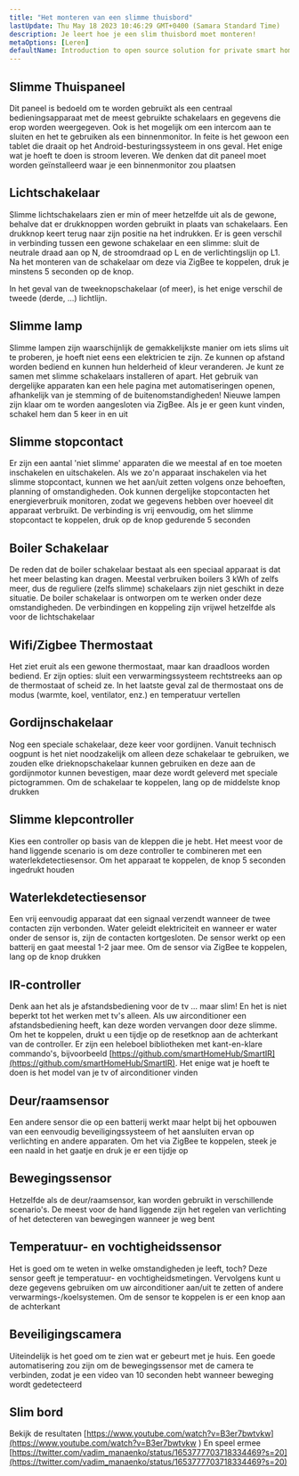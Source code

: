 ```yaml
---
title: "Het monteren van een slimme thuisbord"
lastUpdate: Thu May 18 2023 10:46:29 GMT+0400 (Samara Standard Time)
description: Je leert hoe je een slim thuisbord moet monteren!
metaOptions: [Leren]
defaultName: Introduction to open source solution for private smart homes
---
```


<LessonImages imageClasses="mb" src="smart-home-intro/spring-school-2023-smart-stand-intro.gif" />

## Slimme Thuispaneel 

Dit paneel is bedoeld om te worden gebruikt als een centraal bedieningsapparaat met de meest gebruikte schakelaars en gegevens die erop worden weergegeven. Ook is het mogelijk om een intercom aan te sluiten en het te gebruiken als een binnenmonitor. In feite is het gewoon een tablet die draait op het Android-besturingssysteem in ons geval. Het enige wat je hoeft te doen is stroom leveren. We denken dat dit paneel moet worden geïnstalleerd waar je een binnenmonitor zou plaatsen

<LessonVideo :videos="[{src: 'https://crustipfs.info/ipfs/QmcbdAJqbwHAQ3NeyWQUwSoS4drDexa3AEs7HXuM1BrUT1', type: 'webm'}]" cover="smart-home-intro/assembling-smart-home-board-1.png" />


## Lichtschakelaar

Slimme lichtschakelaars zien er min of meer hetzelfde uit als de gewone, behalve dat er drukknoppen worden gebruikt in plaats van schakelaars. Een drukknop keert terug naar zijn positie na het indrukken. Er is geen verschil in verbinding tussen een gewone schakelaar en een slimme: sluit de neutrale draad aan op N, de stroomdraad op L en de verlichtingslijn op L1. Na het monteren van de schakelaar om deze via ZigBee te koppelen, druk je minstens 5 seconden op de knop.

<LessonVideo :videos="[{src: 'https://crustipfs.info/ipfs/Qmb138DiQWWBgowMj2fC9kmiGYh9WEeytteSkqumWCv2LB', type: 'webm'}]" cover="smart-home-intro/assembling-smart-home-board-2.png" />

In het geval van de tweeknopschakelaar (of meer), is het enige verschil de tweede (derde, ...) lichtlijn. 

<LessonVideo :videos="[{src: 'https://crustipfs.info/ipfs/QmZiStYZG4rmyNPXXmCXsVPm7witPpnNJMBzD8GtxedgPo', type: 'webm'}]" cover="smart-home-intro/assembling-smart-home-board-3.png" />

## Slimme lamp 

Slimme lampen zijn waarschijnlijk de gemakkelijkste manier om iets slims uit te proberen, je hoeft niet eens een elektricien te zijn. Ze kunnen op afstand worden bediend en kunnen hun helderheid of kleur veranderen. Je kunt ze samen met slimme schakelaars installeren of apart. Het gebruik van dergelijke apparaten kan een hele pagina met automatiseringen openen, afhankelijk van je stemming of de buitenomstandigheden! Nieuwe lampen zijn klaar om te worden aangesloten via ZigBee. Als je er geen kunt vinden, schakel hem dan 5 keer in en uit


<LessonVideo :videos="[{src: 'https://crustipfs.info/ipfs/QmbiMHLJqnDpr1Whzvo6Y7zE33cQPuTs7furbt3JW2uiek', type: 'webm'}]" cover="smart-home-intro/assembling-smart-home-board-4.png" />

<LessonVideo :videos="[{src: 'https://crustipfs.info/ipfs/QmTzK4dY168HVgLvVBsRxR4M4vda55XC7pFhpW5kRexujQ', type: 'webm'}]" cover="smart-home-intro/assembling-smart-home-board-5.png" />

<LessonVideo :videos="[{src: 'https://crustipfs.info/ipfs/QmNZFpvVUavKc1Za9SeXqikrfySsfFHuVrkdzgbVB8um7T', type: 'webm'}]" cover="smart-home-intro/assembling-smart-home-board-6.png" />

## Slimme stopcontact 

Er zijn een aantal 'niet slimme' apparaten die we meestal af en toe moeten inschakelen en uitschakelen. Als we zo'n apparaat inschakelen via het slimme stopcontact, kunnen we het aan/uit zetten volgens onze behoeften, planning of omstandigheden. Ook kunnen dergelijke stopcontacten het energieverbruik monitoren, zodat we gegevens hebben over hoeveel dit apparaat verbruikt. De verbinding is vrij eenvoudig, om het slimme stopcontact te koppelen, druk op de knop gedurende 5 seconden

<LessonVideo :videos="[{src: 'https://crustipfs.info/ipfs/QmRtmKXSv7csHLbKVuZkoA5Eb2zyTkEAbUxLYT6Qt1yxZH', type: 'webm'}]" cover="smart-home-intro/assembling-smart-home-board-7.png" />

## Boiler Schakelaar 

De reden dat de boiler schakelaar bestaat als een speciaal apparaat is dat het meer belasting kan dragen. Meestal verbruiken boilers 3 kWh of zelfs meer, dus de reguliere (zelfs slimme) schakelaars zijn niet geschikt in deze situatie. De boiler schakelaar is ontworpen om te werken onder deze omstandigheden. De verbindingen en koppeling zijn vrijwel hetzelfde als voor de lichtschakelaar

<LessonVideo :videos="[{src: 'https://crustipfs.info/ipfs/QmNZyRtXXRYCrAQe6s6ZFJLXtUrH7SZHJC1Bt61kTrRX54', type: 'webm'}]" cover="smart-home-intro/assembling-smart-home-board-8.png" />

## Wifi/Zigbee Thermostaat

Het ziet eruit als een gewone thermostaat, maar kan draadloos worden bediend. Er zijn opties: sluit een verwarmingssysteem rechtstreeks aan op de thermostaat of scheid ze. In het laatste geval zal de thermostaat ons de modus (warmte, koel, ventilator, enz.) en temperatuur vertellen

<LessonVideo :videos="[{src: 'https://crustipfs.info/ipfs/QmRjxo9EGUvQiMm84xvXCL6LfrQJYza71vmFsa9Zpy7qmz', type: 'webm'}]" cover="smart-home-intro/assembling-smart-home-board-9.png" />

## Gordijnschakelaar

Nog een speciale schakelaar, deze keer voor gordijnen. Vanuit technisch oogpunt is het niet noodzakelijk om alleen deze schakelaar te gebruiken, we zouden elke drieknopschakelaar kunnen gebruiken en deze aan de gordijnmotor kunnen bevestigen, maar deze wordt geleverd met speciale pictogrammen. Om de schakelaar te koppelen, lang op de middelste knop drukken

<LessonVideo :videos="[{src: 'https://crustipfs.info/ipfs/QmRpEpZbyNkzby8Sk22Ymz59DbAcnty1B1osWc2kZr5FZ7', type: 'webm'}]" cover="smart-home-intro/assembling-smart-home-board-10.png" />

## Slimme klepcontroller

Kies een controller op basis van de kleppen die je hebt. Het meest voor de hand liggende scenario is om deze controller te combineren met een waterlekdetectiesensor. Om het apparaat te koppelen, de knop 5 seconden ingedrukt houden

<LessonVideo :videos="[{src: 'https://crustipfs.info/ipfs/QmcjZcJ6P8Q5yUfSRx8R2mR4A7r2fi5bLs5uoUr3EAXLZs', type: 'webm'}]" cover="smart-home-intro/assembling-smart-home-board-11.png" />

## Waterlekdetectiesensor

Een vrij eenvoudig apparaat dat een signaal verzendt wanneer de twee contacten zijn verbonden. Water geleidt elektriciteit en wanneer er water onder de sensor is, zijn de contacten kortgesloten. De sensor werkt op een batterij en gaat meestal 1-2 jaar mee. Om de sensor via ZigBee te koppelen, lang op de knop drukken 

<LessonVideo :videos="[{src: 'https://crustipfs.info/ipfs/QmbgetJK1E8qQMcnBVREutpy8tKfbesqaxXiebjzpoyrdV', type: 'webm'}]" cover="smart-home-intro/assembling-smart-home-board-12.png" />

## IR-controller

Denk aan het als je afstandsbediening voor de tv ... maar slim! En het is niet beperkt tot het werken met tv's alleen. Als uw airconditioner een afstandsbediening heeft, kan deze worden vervangen door deze slimme. Om het te koppelen, drukt u een tijdje op de resetknop aan de achterkant van de controller. Er zijn een heleboel bibliotheken met kant-en-klare commando's, bijvoorbeeld [https://github.com/smartHomeHub/SmartIR](https://github.com/smartHomeHub/SmartIR). Het enige wat je hoeft te doen is het model van je tv of airconditioner vinden

<LessonVideo :videos="[{src: 'https://crustipfs.info/ipfs/QmVjj92fMLbA6QJ5QhnmiqBT1huD5b7xyfi3VadHFDYwtm', type: 'webm'}]" cover="smart-home-intro/assembling-smart-home-board-13.png" />

## Deur/raamsensor

Een andere sensor die op een batterij werkt maar helpt bij het opbouwen van een eenvoudig beveiligingssysteem of het aansluiten ervan op verlichting en andere apparaten. Om het via ZigBee te koppelen, steek je een naald in het gaatje en druk je er een tijdje op

<LessonVideo :videos="[{src: 'https://crustipfs.info/ipfs/QmZyb66dKEqk9iCVKhaBk5ZKASi7dXdFSg2CBXY1fwuu5J', type: 'webm'}]" cover="smart-home-intro/assembling-smart-home-board-14.png" />

## Bewegingssensor
Hetzelfde als de deur/raamsensor, kan worden gebruikt in verschillende scenario's. De meest voor de hand liggende zijn het regelen van verlichting of het detecteren van bewegingen wanneer je weg bent

<LessonVideo :videos="[{src: 'https://crustipfs.info/ipfs/QmUA7TLg12pkhkbdGH6fwNDasU1kiyLHBJSutA2YG71Mka', type: 'webm'}]" cover="smart-home-intro/assembling-smart-home-board-15.png" />


## Temperatuur- en vochtigheidssensor

Het is goed om te weten in welke omstandigheden je leeft, toch? Deze sensor geeft je temperatuur- en vochtigheidsmetingen. Vervolgens kunt u deze gegevens gebruiken om uw airconditioner aan/uit te zetten of andere verwarmings-/koelsystemen. Om de sensor te koppelen is er een knop aan de achterkant 

<LessonVideo :videos="[{src: 'https://crustipfs.info/ipfs/QmayYFowfJVwQBVxPUSvi5inedqKzhyRZXp8fBUUayJnqH', type: 'webm'}]" cover="smart-home-intro/assembling-smart-home-board-16.png" />

## Beveiligingscamera

Uiteindelijk is het goed om te zien wat er gebeurt met je huis. Een goede automatisering zou zijn om de bewegingssensor met de camera te verbinden, zodat je een video van 10 seconden hebt wanneer beweging wordt gedetecteerd 

<LessonVideo :videos="[{src: 'https://crustipfs.info/ipfs/QmX8nnDCgTx2kuwfAGv6B4orkEg4w6phtJtxSp44HfdD9T', type: 'webm'}]" cover="smart-home-intro/assembling-smart-home-board-17.png"  />


## Slim bord 
Bekijk de resultaten [https://www.youtube.com/watch?v=B3er7bwtvkw](https://www.youtube.com/watch?v=B3er7bwtvkw )
En speel ermee [https://twitter.com/vadim_manaenko/status/1653777703718334469?s=20](https://twitter.com/vadim_manaenko/status/1653777703718334469?s=20)

